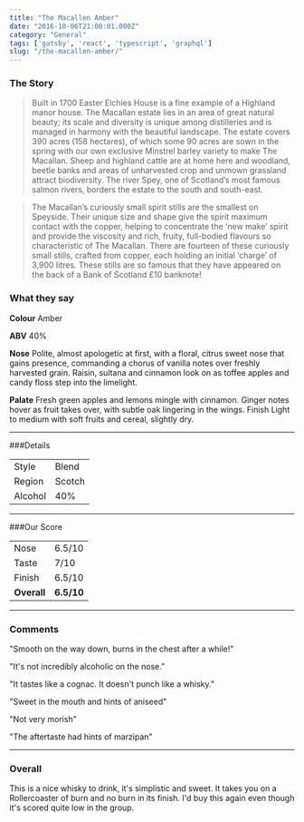 ```yaml
---
title: "The Macallen Amber"
date: "2016-10-06T21:00:01.000Z"
category: "General"
tags: ['gatsby', 'react', 'typescript', 'graphql']
slug: "/the-macallen-amber/"
---
```

### The Story

> Built in 1700 Easter Elchies House is a fine example of a Highland manor house.  The Macallan estate lies in an area of great natural beauty; its scale and diversity is unique among distilleries and is managed in harmony with the beautiful landscape. The estate covers 390 acres (158 hectares), of which some 90 acres are sown in the spring with our own exclusive Minstrel barley variety to make The Macallan.  Sheep and highland cattle are at home here and woodland, beetle banks and areas of unharvested crop and unmown grassland attract biodiversity.  The river Spey, one of Scotland’s most famous salmon rivers, borders the estate to the south and south-east.

>The Macallan’s curiously small spirit stills are the smallest on Speyside. Their unique size and shape give the spirit maximum contact with the copper, helping to concentrate the ‘new make’ spirit and provide the viscosity and rich, fruity, full-bodied flavours so characteristic of The Macallan. There are fourteen of these curiously small stills, crafted from copper, each holding an initial ‘charge’ of 3,900 litres. These stills are so famous that they have appeared on the back of a Bank of Scotland £10 banknote!

### What they say

**Colour**
Amber

**ABV**
40%

**Nose**
Polite, almost apologetic at first, with a floral, citrus sweet nose that gains presence, commanding a chorus of vanilla notes over freshly harvested grain. Raisin, sultana and cinnamon look on as toffee apples and candy floss step into the limelight.

**Palate**
Fresh green apples and lemons mingle with cinnamon. Ginger notes hover as fruit takes over, with subtle oak lingering in the wings.
Finish
Light to medium with soft fruits and cereal, slightly dry.

---

###Details
<table>  
<tr>  
<td class="grey">Style</td><td>Blend</td>  
</tr>  
<tr>  
<td class="grey">Region</td><td>Scotch</td>  
</tr>  
<tr>  
<td class="grey">Alcohol</td><td>40%</td>  
</tr>  
</table>


---

###Our Score
<table class="score-table">  
<tr>  
<td class="grey">Nose</td><td>6.5/10</td>  
</tr>  
<tr>  
<td class="grey">Taste</td><td>7/10</td>  
</tr>  
<tr>  
<td class="grey">Finish</td><td>6.5/10</td>  
</tr>  
<tr>  
<td class="grey"><strong>Overall</strong></td><td><strong>6.5/10</strong></td>  
</tr>  
</table>

---

### Comments
"Smooth on the way down, burns in the chest after a while!"

"It's not incredibly alcoholic on the nose."

"It tastes like a cognac. It doesn't punch like a whisky."

"Sweet in the mouth and hints of aniseed"

"Not very morish"

"The aftertaste had hints of marzipan"

---

### Overall

This is a nice whisky to drink, it's simplistic and sweet. It takes you on a Rollercoaster of burn and no burn in its finish. I'd buy this again even though it's scored quite low in the group. 


 <script type="application/ld+json">
        {
        "@context": "http://schema.org/",
        "@type": "Product",
        "name": "The Macallen Amber",
        "image": "http://whiskeynerds.com/content/images/2016/10/Macallan-amber-2.jpg",
        "description": "This is a nice whisky to drink, it's simplistic and sweet. It takes you on a Rollercoaster of burn and no burn in its finish. ",
        "brand": {
            "@type": "Thing",
            "name": "Macallen"
        },
        "aggregateRating": {
            "@type": "AggregateRating",
            "ratingValue": "3.25",
            "reviewCount": "10"
        }
        }
    </script>
    